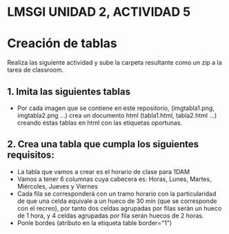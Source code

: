 # LMSGI UNIDAD 2, ACTIVIDAD 5
# Creación de tablas
Realiza las siguiente actividad y sube la carpeta resultante como un zip a la tarea de classroom. 

## **1. Imita las siguientes tablas**

* Por cada imagen que se contiene en este repositorio, (imgtabla1.png, imgtabla2.png ...) crea un documento html (tabla1.html, tabla2.html ...) creando estas tablas en html con las etiquetas oportunas.
  
## **2. Crea una tabla que cumpla los siguientes requisitos:**

* La tabla que vamos a crear es el horario de clase para 1DAM
* Vamos a tener 6 columnas cuya cabecera es: Horas, Lunes, Martes, Miércoles, Jueves y Viernes
* Cada fila se corresponderá con un tramo horario con la particularidad de que una celda equivale a un hueco de 30 min (que se corresponde con el recreo), por tanto dos celdas agrupadas por filas serán un hueco de 1 hora, y 4 celdas agrupadas por fila serán huecos de 2 horas.
* Ponle bordes (atributo en la etiqueta table border="1")
